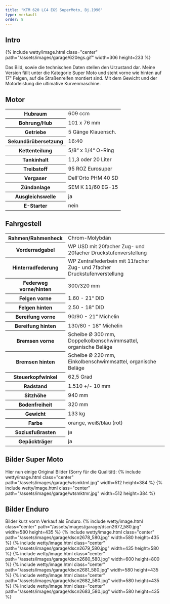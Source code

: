 ```yaml
---
title: "KTM 620 LC4 EGS SuperMoto, Bj.1996"
type: verkauft
order: 8
--- 
```

## Intro
{% include wetty/image.html class="center" path="/assets/images/garage/620egs.gif" width=306 height=233 %}

Das Bild, sowie die technischen Daten stellen den Urzustand dar. Meine Version fällt unter die Kategorie Super Moto und steht vorne wie hinten auf 17" Felgen, auf die Straßenreifen montiert sind. Mit dem Gewicht und der Motorleistung die ultimative Kurvenmaschine.

## Motor
<table class="table_technik">
	<tr class="row0">
		<th class="col0"> Hubraum </th><td class="col1"> 609 ccm </td>
	</tr>
	<tr class="row1">
		<th class="col0"> Bohrung/Hub </th><td class="col1"> 101 x 76 mm </td>
	</tr>
	<tr class="row2">
		<th class="col0"> Getriebe </th><td class="col1"> 5 Gänge Klauensch. </td>
	</tr>
	<tr class="row3">
		<th class="col0"> Sekundärübersetzung </th><td class="col1"> 16:40 </td>
	</tr>
	<tr class="row4">
		<th class="col0"> Kettenteilung </th><td class="col1"> 5/8“ x 1/4“ O-Ring </td>
	</tr>
	<tr class="row5">
		<th class="col0"> Tankinhalt </th><td class="col1"> 11,3 oder 20 Liter </td>
	</tr>
	<tr class="row6">
		<th class="col0"> Treibstoff </th><td class="col1"> 95 ROZ Eurosuper </td>
	</tr>
	<tr class="row7">
		<th class="col0"> Vergaser </th><td class="col1"> Dell&#039;Orto PHM 40 SD </td>
	</tr>
	<tr class="row8">
		<th class="col0"> Zündanlage </th><td class="col1"> SEM K 11/60 EG-15 </td>
	</tr>
	<tr class="row9">
		<th class="col0"> Ausgleichswelle </th><td class="col1"> ja </td>
	</tr>
	<tr class="row10">
		<th class="col0"> E-Starter </th><td class="col1"> nein </td>
	</tr>
</table>

## Fahrgestell
<table class="table_technik">
	<tr class="row0">
		<th class="col0"> Rahmen/Rahmenheck </th><td class="col1"> Chrom-Molybdän </td>
	</tr>
	<tr class="row1">
		<th class="col0"> Vorderradgabel </th><td class="col1"> WP USD mit 20facher Zug- und 20facher Druckstufenverstellung </td>
	</tr>
	<tr class="row2">
		<th class="col0"> Hinterradfederung </th><td class="col1"> WP Zentralfederbein mit 11facher Zug- und 7facher Druckstufenverstellung </td>
	</tr>
	<tr class="row3">
		<th class="col0"> Federweg vorne/hinten </th><td class="col1"> 300/320 mm </td>
	</tr>
	<tr class="row4">
		<th class="col0"> Felgen vorne </th><td class="col1"> 1.60 - 21“ DID </td>
	</tr>
	<tr class="row5">
		<th class="col0"> Felgen hinten </th><td class="col1"> 2.50 - 18“ DID </td>
	</tr>
	<tr class="row6">
		<th class="col0"> Bereifung vorne </th><td class="col1"> 90/90 - 21“ Michelin </td>
	</tr>
	<tr class="row7">
		<th class="col0"> Bereifung hinten </th><td class="col1"> 130/80 - 18“ Michelin </td>
	</tr>
	<tr class="row8">
		<th class="col0"> Bremsen vorne </th><td class="col1"> Scheibe Ø 300 mm, Doppelkolbenschwimmsattel, organische Beläge </td>
	</tr>
	<tr class="row9">
		<th class="col0"> Bremsen hinten </th><td class="col1"> Scheibe Ø 220 mm, Einkolbenschwimmsattel, organische Beläge </td>
	</tr>
	<tr class="row10">
		<th class="col0"> Steuerkopfwinkel </th><td class="col1"> 62,5 Grad </td>
	</tr>
	<tr class="row11">
		<th class="col0"> Radstand </th><td class="col1"> 1.510 +/- 10 mm </td>
	</tr>
	<tr class="row12">
		<th class="col0"> Sitzhöhe </th><td class="col1"> 940 mm </td>
	</tr>
	<tr class="row13">
		<th class="col0"> Bodenfreiheit </th><td class="col1"> 320 mm </td>
	</tr>
	<tr class="row14">
		<th class="col0"> Gewicht </th><td class="col1"> 133 kg </td>
	</tr>
	<tr class="row15">
		<th class="col0"> Farbe </th><td class="col1"> orange, weiß/blau (rot) </td>
	</tr>
	<tr class="row16">
		<th class="col0"> Soziusfußrasten </th><td class="col1"> ja </td>
	</tr>
	<tr class="row17">
		<th class="col0"> Gepäckträger </th><td class="col1"> ja </td>
	</tr>
</table>

## Bilder Super Moto
Hier nun einige Original Bilder (Sorry für die Qualität):
{% include wetty/image.html class="center" path="/assets/images/garage/wtsmktml.jpg" width=512 height=384 %}
{% include wetty/image.html class="center" path="/assets/images/garage/wtsmktmr.jpg" width=512 height=384 %}

## Bilder Enduro
Bilder kurz vorm Verkauf als Enduro.
{% include wetty/image.html class="center" path="/assets/images/garage/dscn2677_580.jpg" width=580 height=435 %}
{% include wetty/image.html class="center" path="/assets/images/garage/dscn2678_580.jpg" width=580 height=435 %}
{% include wetty/image.html class="center" path="/assets/images/garage/dscn2679_580.jpg" width=435 height=580 %}
{% include wetty/image.html class="center" path="/assets/images/garage/dscn2680_580.jpg" width=600 height=800 %}
{% include wetty/image.html class="center" path="/assets/images/garage/dscn2681_580.jpg" width=580 height=435 %}
{% include wetty/image.html class="center" path="/assets/images/garage/dscn2682_580.jpg" width=580 height=435 %}
{% include wetty/image.html class="center" path="/assets/images/garage/dscn2683_580.jpg" width=580 height=435 %}